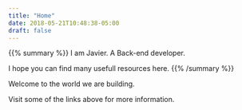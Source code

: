 ```yaml
---
title: "Home"
date: 2018-05-21T10:48:38-05:00
draft: false
---
```


{{% summary %}}
I am Javier. A Back-end developer.

I hope you can find many usefull resources here.
{{% /summary %}}


Welcome to the world we are building.

Visit some of the links above for more information.
